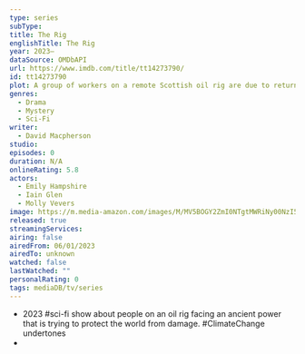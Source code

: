 ```yaml
---
type: series
subType: 
title: The Rig
englishTitle: The Rig
year: 2023–
dataSource: OMDbAPI
url: https://www.imdb.com/title/tt14273790/
id: tt14273790
plot: A group of workers on a remote Scottish oil rig are due to return to the mainland when a mysterious fog enshrouds them and supernatural forces take hold.
genres:
  - Drama
  - Mystery
  - Sci-Fi
writer:
  - David Macpherson
studio: 
episodes: 0
duration: N/A
onlineRating: 5.8
actors:
  - Emily Hampshire
  - Iain Glen
  - Molly Vevers
image: https://m.media-amazon.com/images/M/MV5BOGY2ZmI0NTgtMWRiNy00NzI5LTk2NGYtN2Y4MDI2YmM0NzgyXkEyXkFqcGdeQXVyNjEwNTM2Mzc@._V1_SX300.jpg
released: true
streamingServices: 
airing: false
airedFrom: 06/01/2023
airedTo: unknown
watched: false
lastWatched: ""
personalRating: 0
tags: mediaDB/tv/series
---
```

- 2023 #sci-fi show about people on an oil rig facing an ancient power that is trying to protect the world from damage. #ClimateChange undertones
-